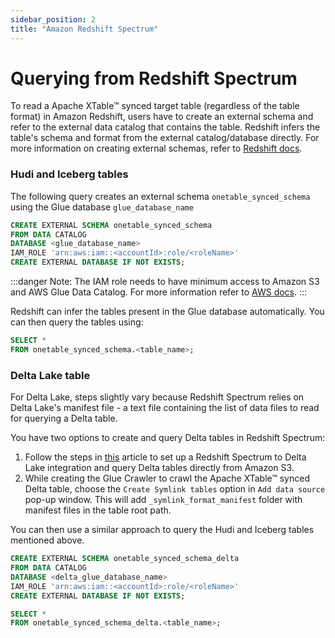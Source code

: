 ```yaml
---
sidebar_position: 2
title: "Amazon Redshift Spectrum"
---
```


# Querying from Redshift Spectrum
To read a Apache XTable™ synced target table (regardless of the table format) in Amazon Redshift,
users have to create an external schema and refer to the external data catalog that contains the table.
Redshift infers the table's schema and format from the external catalog/database directly.
For more information on creating external schemas, refer to
[Redshift docs](https://docs.aws.amazon.com/redshift/latest/dg/c-spectrum-external-schemas.html#c-spectrum-external-catalogs).

### Hudi and Iceberg tables
The following query creates an external schema `onetable_synced_schema` using the Glue database `glue_database_name`

```sql md title="sql"
CREATE EXTERNAL SCHEMA onetable_synced_schema
FROM DATA CATALOG
DATABASE <glue_database_name>
IAM_ROLE 'arn:aws:iam::<accountId>:role/<roleName>'
CREATE EXTERNAL DATABASE IF NOT EXISTS;
```

:::danger Note:
The IAM role needs to have minimum access to Amazon S3 and AWS Glue Data Catalog. For more information refer to
[AWS docs](https://docs.aws.amazon.com/redshift/latest/dg/c-spectrum-iam-policies.html#spectrum-iam-policies-s3).
:::

Redshift can infer the tables present in the Glue database automatically. You can then query the tables using:

```sql md title="sql"
SELECT *
FROM onetable_synced_schema.<table_name>;
```

### Delta Lake table
For Delta Lake, steps slightly vary because Redshift Spectrum relies on Delta Lake's manifest file - a text
file containing the list of data files to read for querying a Delta table.

You have two options to create and query Delta tables in Redshift Spectrum:
1. Follow the steps in
   [this](https://docs.delta.io/latest/redshift-spectrum-integration.html#set-up-a-redshift-spectrum-to-delta-lake-integration-and-query-delta-tables) 
   article to set up a Redshift Spectrum to Delta Lake integration and query Delta tables directly from Amazon S3.
2. While creating the Glue Crawler to crawl the Apache XTable™ synced Delta table, choose the `Create Symlink tables`
   option in `Add data source` pop-up window. This will add `_symlink_format_manifest` folder with manifest files in the table
   root path.

You can then use a similar approach to query the Hudi and Iceberg tables mentioned above.

```sql md title="sql"
CREATE EXTERNAL SCHEMA onetable_synced_schema_delta
FROM DATA CATALOG
DATABASE <delta_glue_database_name>
IAM_ROLE 'arn:aws:iam::<accountId>:role/<roleName>'
CREATE EXTERNAL DATABASE IF NOT EXISTS;
```

```sql md title="sql"
SELECT *
FROM onetable_synced_schema_delta.<table_name>;
```
